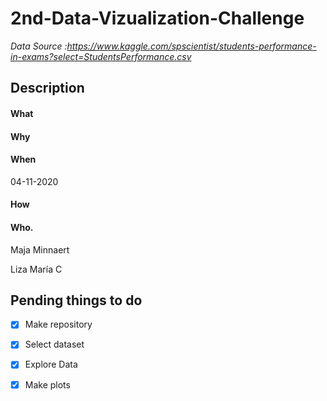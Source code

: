 # 2nd-Data-Vizualization-Challenge
*Data Source :https://www.kaggle.com/spscientist/students-performance-in-exams?select=StudentsPerformance.csv*

## Description

####  What

####  Why

####  When

04-11-2020

####  How

####  Who.

Maja Minnaert

Liza María C

## Pending things to do

- [x] Make repository
- [x] Select dataset
- [x] Explore Data
- [x] Make plots


